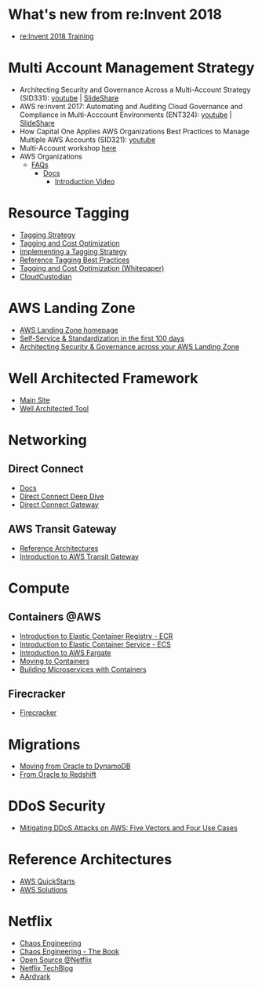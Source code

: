 # What's new from re:Invent 2018
- [re:Invent 2018 Training](https://www.aws.training/learningobject/curriculum?id=27575)

# Multi Account Management Strategy
- Architecting Security and Governance Across a Multi-Account Strategy (SID331): [youtube](https://www.youtube.com/watch?v=71fD8Oenwxc) | [SlideShare](https://www.slideshare.net/AmazonWebServices/sid331architecting-security-and-governance-across-a-multiaccount-strategy)
- AWS re:invent 2017: Automating and Auditing Cloud Governance and Compliance in Multi-Acccount Environments  (ENT324): [youtube](https://www.youtube.com/watch?v=WfIbIhIORbk) | [SlideShare](https://www.slideshare.net/AmazonWebServices/ent324automating-and-auditing-cloud-governance-and-compliance-in-multiaccount-environments)
- How Capital One Applies AWS Organizations Best Practices to Manage Multiple AWS Accounts  (SID321): [youtube](https://www.youtube.com/watch?v=ZKpkF17d0Oo)
- Multi-Account workshop [here](http://awsreinvent2017-sid311.s3-website-us-east-1.amazonaws.com/)
- AWS Organizations 
    - [FAQs](https://aws.amazon.com/organizations/faqs/)
        - [Docs](https://docs.aws.amazon.com/organizations/latest/userguide/orgs_introduction.html)
            - [Introduction Video](https://www.aws.training/learningobject/video?id=16451)

# Resource Tagging
- [Tagging Strategy](https://www.slideshare.net/shivamaan/aws-tagging-strategy)   
- [Tagging and Cost Optimization](https://docs.aws.amazon.com/aws-technical-content/latest/cost-optimization-laying-the-foundation/tagging.html) 
- [Implementing a Tagging Strategy](https://docs.aws.amazon.com/awsconsolehelpdocs/latest/gsg/scenario-implementing-tagging.html)
- [Reference Tagging Best Practices](https://aws.amazon.com/answers/account-management/aws-tagging-strategies/)
- [Tagging and Cost Optimization (Whitepaper)](https://docs.aws.amazon.com/aws-technical-content/latest/cost-optimization-laying-the-foundation/cost-optimization-laying-the-foundation.pdf)
- [CloudCustodian](https://cloudcustodian.io)

# AWS Landing Zone
- [AWS Landing Zone homepage](https://aws.amazon.com/answers/aws-landing-zone/)
- [Self-Service & Standardization in the first 100 days](https://www.youtube.com/watch?v=wskODdCBvYc)
- [Architecting Security & Governance across your AWS Landing Zone](https://www.youtube.com/watch?v=Fxkbz0OwPKk)
# Well Architected Framework
- [Main Site](https://aws.amazon.com/architecture/well-architected/)
- [Well Architected Tool](https://aws.amazon.com/well-architected-tool/)

# Networking
## Direct Connect 
- [Docs](https://docs.aws.amazon.com/directconnect/latest/UserGuide/Welcome.html)
- [Direct Connect Deep Dive](https://www.youtube.com/watch?v=eNxPhHTN8gY)
- [Direct Connect Gateway](https://aws.amazon.com/blogs/aws/new-aws-direct-connect-gateway-inter-region-vpc-access/)
## AWS Transit Gateway
- [Reference Architectures](https://www.youtube.com/watch?v=ar6sLmJ45xs)
- [Introduction to AWS Transit Gateway](https://www.youtube.com/watch?v=yQGxPEGt_-w)

# Compute
## Containers @AWS
- [Introduction to Elastic Container Registry - ECR](https://www.aws.training/learningobject/video?id=15876)
- [Introduction to Elastic Container Service - ECS](https://www.aws.training/learningobject/video?id=16444)
- [Introduction to AWS Fargate](https://kiku.aws.training/learningobject/video?id=16623)
- [Moving to Containers](https://www.youtube.com/watch?v=Qik9LBktjgs)
- [Building Microservices with Containers](https://www.youtube.com/watch?v=sTSkRB-s6V8)

## Firecracker
- [Firecracker](https://firecracker-microvm.github.io/)

# Migrations
- [Moving from Oracle to DynamoDB](https://www.youtube.com/watch?v=qcuH2ikQkaM)
- [From Oracle to Redshift](https://aws.amazon.com/getting-started/projects/migrate-oracle-to-amazon-redshift/)

# DDoS Security
- [Mitigating DDoS Attacks on AWS: Five Vectors and Four Use Cases](https://www.youtube.com/watch?v=w9fSW6qMktA)

# Reference Architectures
- [AWS QuickStarts](https://aws.amazon.com/quickstart/)
- [AWS Solutions](https://aws.amazon.com/solutions/)

# Netflix 
- [Chaos Engineering](https://medium.com/netflix-techblog/tagged/chaos-engineering)
- [Chaos Engineering - The Book](http://www.oreilly.com/webops-perf/free/chaos-engineering.csp)
- [Open Source @Netflix](https://netflix.github.io/)
- [Netflix TechBlog](https://medium.com/netflix-techblog)
- [AArdvark](https://medium.com/netflix-techblog/introducing-aardvark-and-repokid-53b081bf3a7e )

